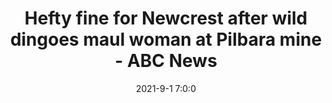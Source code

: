 ---
"title": "Hefty fine for Newcrest after wild dingoes maul woman at Pilbara mine - ABC News"
"date": "2021-9-1 7:0:0"
"feed_name": "GOOGLENEWSMINING"
"feed_website": "https://news.google.com/search?q=mining%2Bincident&hl=en-US&gl=US&ceid=US:en"
"feed_rss": "https://news.google.com/rss/search?q=mining%2Bincident&hl=en-US&gl=US&ceid=US:en"
"link": "https://www.abc.net.au/news/2021-09-02/newcrest-fined-after-wild-dingoes-maul-woman-on-pilbara-mine/100429462"
"file": "_posts/2021-1-1-7cc6dfbe33884f428cb25a965e2c5bfaf78ea2e6.md"
"accident": "0"
"drilling": "0"
"dead": "0"
"injured": "0"
---